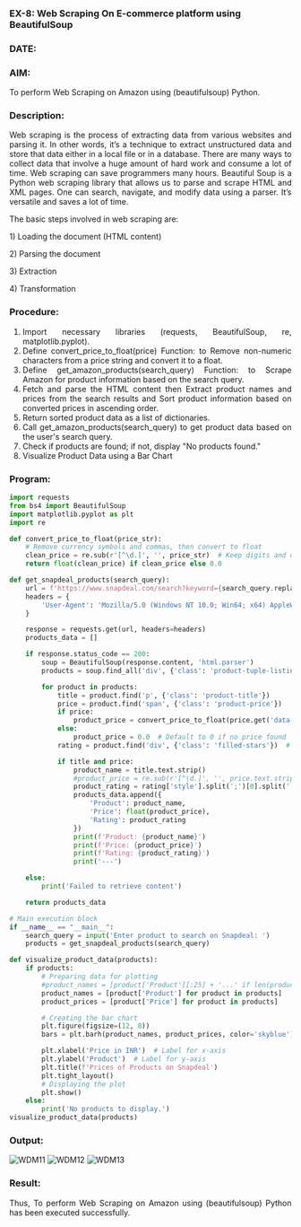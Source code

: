### EX-8: Web Scraping On E-commerce platform using BeautifulSoup
### DATE: 
### AIM: 
To perform Web Scraping on Amazon using (beautifulsoup) Python.
### Description: 
<div align = "justify">
Web scraping is the process of extracting data from various websites and parsing it. In other words, it’s a technique 
to extract unstructured data and store that data either in a local file or in a database. 
There are many ways to collect data that involve a huge amount of hard work and consume a lot of time. Web scraping can save programmers many hours. Beautiful Soup is a Python web scraping library that allows us to parse and scrape HTML and XML pages. 
One can search, navigate, and modify data using a parser. It’s versatile and saves a lot of time.
<p>The basic steps involved in web scraping are:
<p>1) Loading the document (HTML content)
<p>2) Parsing the document
<p>3) Extraction
<p>4) Transformation

### Procedure:

1) Import necessary libraries (requests, BeautifulSoup, re, matplotlib.pyplot).
2) Define convert_price_to_float(price) Function: to Remove non-numeric characters from a price string and convert it to a float.
3) Define get_amazon_products(search_query) Function: to Scrape Amazon for product information based on the search query.
4) Fetch and parse the HTML content then Extract product names and prices from the search results and Sort product information based on converted prices in ascending order.
5) Return sorted product data as a list of dictionaries.
6) Call get_amazon_products(search_query) to get product data based on the user's search query.
7) Check if products are found; if not, display "No products found."
8) Visualize Product Data using a Bar Chart

### Program:
```PYTHON
import requests
from bs4 import BeautifulSoup
import matplotlib.pyplot as plt
import re

def convert_price_to_float(price_str):
    # Remove currency symbols and commas, then convert to float
    clean_price = re.sub(r'[^\d.]', '', price_str)  # Keep digits and decimal point
    return float(clean_price) if clean_price else 0.0

def get_snapdeal_products(search_query):
    url = f'https://www.snapdeal.com/search?keyword={search_query.replace(" ", "%20")}'
    headers = {
        'User-Agent': 'Mozilla/5.0 (Windows NT 10.0; Win64; x64) AppleWebKit/537.36 (KHTML, like Gecko) Chrome/98.0.4758.102 Safari/537.36'
    }

    response = requests.get(url, headers=headers)
    products_data = []

    if response.status_code == 200:
        soup = BeautifulSoup(response.content, 'html.parser')
        products = soup.find_all('div', {'class': 'product-tuple-listing'})

        for product in products:
            title = product.find('p', {'class': 'product-title'})
            price = product.find('span', {'class': 'product-price'})
            if price:
                product_price = convert_price_to_float(price.get('data-price', '0'))
            else:
                product_price = 0.0  # Default to 0 if no price found
            rating = product.find('div', {'class': 'filled-stars'})  # Assuming rating is shown with this class

            if title and price:
                product_name = title.text.strip()
                #product_price = re.sub(r'[^\d.]', '', price.text.strip())  # Remove non-numeric chars for price
                product_rating = rating['style'].split(';')[0].split(':')[-1] if rating else "No rating"
                products_data.append({
                    'Product': product_name,
                    'Price': float(product_price),
                    'Rating': product_rating
                })
                print(f'Product: {product_name}')
                print(f'Price: {product_price}')
                print(f'Rating: {product_rating}')
                print('---')

    else:
        print('Failed to retrieve content')

    return products_data

# Main execution block
if __name__ == "__main__":
    search_query = input('Enter product to search on Snapdeal: ')
    products = get_snapdeal_products(search_query)

def visualize_product_data(products):
    if products:
        # Preparing data for plotting
        #product_names = [product['Product'][:25] + '...' if len(product['Product']) > 25 else product['Product'] for product in products]
        product_names = [product['Product'] for product in products]
        product_prices = [product['Price'] for product in products]

        # Creating the bar chart
        plt.figure(figsize=(12, 8))
        bars = plt.barh(product_names, product_prices, color='skyblue')  # Horizontal bar chart

        plt.xlabel('Price in INR')  # Label for x-axis
        plt.ylabel('Product')  # Label for y-axis
        plt.title(f'Prices of Products on Snapdeal')
        plt.tight_layout()
        # Displaying the plot
        plt.show()
    else:
        print('No products to display.')
visualize_product_data(products)
```

### Output:
![WDM11](https://github.com/user-attachments/assets/bd292704-edbf-42b2-9232-87a96c6409b4)
![WDM12](https://github.com/user-attachments/assets/1bf310e7-b105-420b-a1a4-79b792760746)
![WDM13](https://github.com/user-attachments/assets/cc9becb6-8a4d-4892-882c-97ec82e8d7fc)
### Result:
Thus, To perform Web Scraping on Amazon using (beautifulsoup) Python has been executed successfully.
